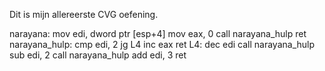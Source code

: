 Dit is mijn allereerste CVG oefening.

narayana:
mov edi, dword ptr [esp+4]
mov eax, 0
call narayana_hulp
ret
narayana_hulp:
cmp edi, 2
jg L4
inc eax
ret
L4:
dec edi
call narayana_hulp
sub edi, 2
call narayana_hulp
add edi, 3
ret
